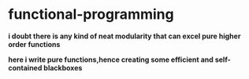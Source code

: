 # functional-programming


**i doubt there is any kind of neat modularity that can excel pure higher order functions**

**here i write pure functions,hence creating some efficient and self-contained blackboxes**

